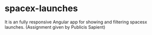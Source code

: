 # spacex-launches
It is an fully responsive Angular app for showing and filtering spacesx launches. (Assignment given by Publicis Sapient)
